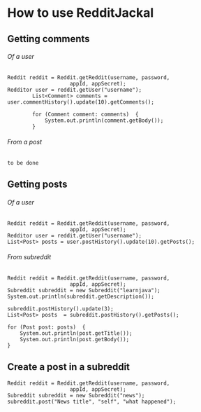 # How to use RedditJackal
## Getting comments
###### Of a user
```
Reddit reddit = Reddit.getReddit(username, password,
                    appId, appSecret);
Redditor user = reddit.getUser("username");
        List<Comment> comments = user.commentHistory().update(10).getComments();

        for (Comment comment: comments)  {
            System.out.println(comment.getBody());
        }
```
###### From a post
```to be done```

## Getting posts
###### Of a user
```
Reddit reddit = Reddit.getReddit(username, password,
                    appId, appSecret);
Redditor user = reddit.getUser("username");
List<Post> posts = user.postHistory().update(10).getPosts();
```
###### From subreddit
```
Reddit reddit = Reddit.getReddit(username, password,
                    appId, appSecret);
Subreddit subreddit = new Subreddit("learnjava");
System.out.println(subreddit.getDescription());

subreddit.postHistory().update(3);
List<Post> posts  = subreddit.postHistory().getPosts();

for (Post post: posts)  {
    System.out.println(post.getTitle());
    System.out.println(post.getBody());
}
```

## Create a post in a subreddit
```
Reddit reddit = Reddit.getReddit(username, password,
                    appId, appSecret);
Subreddit subreddit = new Subreddit("news");
subreddit.post("News title", "self", "what happened");
```